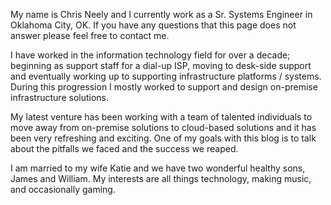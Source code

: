 My name is Chris Neely and I currently work as a Sr. Systems Engineer in Oklahoma City, OK.  If you have any questions that this page does not answer please feel free to contact me.

I have worked in the information technology field for over a decade; beginning as support staff for a dial-up ISP, moving to desk-side support and eventually working up to supporting infrastructure platforms / systems.  During this progression I mostly worked to support and design on-premise infrastructure solutions.

My latest venture has been working with a team of talented individuals to move away from on-premise solutions to cloud-based solutions and it has been very refreshing and exciting.  One of my goals with this blog is to talk about the pitfalls we faced and the success we reaped.

I am married to my wife Katie and we have two wonderful healthy sons, James and William.  My interests are all things technology, making music, and occasionally gaming.
